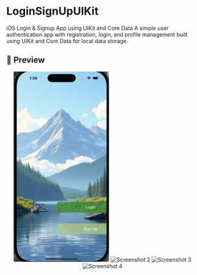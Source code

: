 # LoginSignUpUIKit
iOS Login &amp; Signup App using UIKit and Core Data A simple user authentication app with registration, login, and profile management built using UIKit and Core Data for local data storage.

## 📱 Preview

<p align="center">
  <img src="LoginSignUPUIKit/UIScreenshots/Image1.png" alt="Screenshot 1" width="250" height="500"/>
  <img src="UIScreenshots/Image2.png" alt="Screenshot 2" width="250" height="500"/>
  <img src="UIScreenshots/Image3.png" alt="Screenshot 3" width="250" height="500"/>
  <img src="UIScreenshots/Image4.png" alt="Screenshot 4" width="250" height="500"/>
</p>

